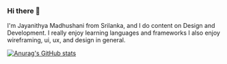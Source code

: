 ### Hi there 👋

I'm Jayanithya Madhushani from Srilanka, and I do content on Design and Development. I really enjoy learning languages and frameworks
I also enjoy wireframing, ui, ux, and design in general.

[![Anurag's GitHub stats](https://github-readme-stats.vercel.app/api?username=Jayanithya)](https://github.com/anuraghazra/github-readme-stats)

